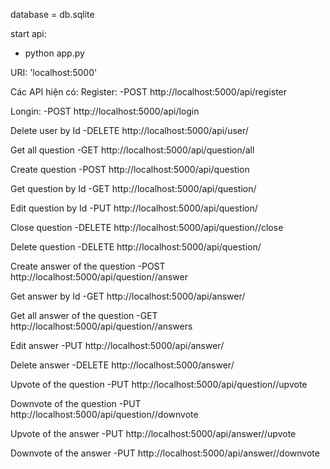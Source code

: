 database = db.sqlite

start api:
- python app.py

URI: 'localhost:5000'

Các API hiện có:
Register:
-POST       http://localhost:5000/api/register

Longin:
-POST       http://localhost:5000/api/login

Delete user by Id
-DELETE     http://localhost:5000/api/user/<id>

Get all question
-GET        http://localhost:5000/api/question/all

Create question
-POST       http://localhost:5000/api/question

Get question by Id
-GET        http://localhost:5000/api/question/<id>

Edit question by Id
-PUT        http://localhost:5000/api/question/<id>

Close question
-DELETE     http://localhost:5000/api/question/<id>/close

Delete question
-DELETE     http://localhost:5000/api/question/<id>

Create answer of the question
-POST       http://localhost:5000/api/question/<id>/answer

Get answer by Id
-GET        http://localhost:5000/api/answer/<id>

Get all answer of the question
-GET        http://localhost:5000/api/question/<id>/answers

Edit answer
-PUT        http://localhost:5000/api/answer/<id>

Delete answer
-DELETE     http://localhost:5000/answer/<id>

Upvote of the question
-PUT        http://localhost:5000/api/question/<id>/upvote

Downvote of the question
-PUT        http://localhost:5000/api/question/<id>/downvote

Upvote of the answer
-PUT        http://localhost:5000/api/answer/<id>/upvote

Downvote of the answer
-PUT        http://localhost:5000/api/answer/<id>/downvote
